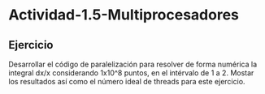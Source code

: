 # Actividad-1.5-Multiprocesadores

## Ejercicio
Desarrollar el código de paralelización para resolver de forma numérica la integral dx/x considerando 1x10^8 puntos, en el intérvalo de 1 a 2. Mostar los resultados así como el número ideal de threads para este ejercicio.
